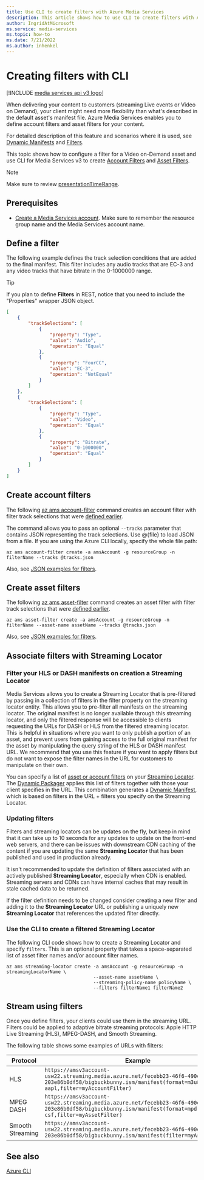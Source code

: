 ```yaml
---
title: Use CLI to create filters with Azure Media Services
description: This article shows how to use CLI to create filters with Azure Media Services v3.
author: IngridAtMicrosoft
ms.service: media-services
ms.topic: how-to
ms.date: 7/21/2022
ms.author: inhenkel
---
```

# Creating filters with CLI

[!INCLUDE [media services api v3 logo](./includes/v3-hr.md)]

When delivering your content to customers (streaming Live events or Video on Demand), your client might need more flexibility than what's described in the default asset's manifest file. Azure Media Services enables you to define account filters and asset filters for your content.

For detailed description of this feature and scenarios where it is used, see [Dynamic Manifests](filters-dynamic-manifest-concept.md) and [Filters](filters-concept.md).

This topic shows how to configure a filter for a Video on-Demand asset and use CLI for Media Services v3 to create [Account Filters](/cli/azure/ams/account-filter) and [Asset Filters](/cli/azure/ams/asset-filter).

> [!NOTE]
> Make sure to review [presentationTimeRange](filters-concept.md#presentationtimerange).

## Prerequisites

- [Create a Media Services account](./account-create-how-to.md). Make sure to remember the resource group name and the Media Services account name.

## Define a filter

The following example defines the track selection conditions that are added to the final manifest. This filter includes any audio tracks that are EC-3 and any video tracks that have bitrate in the 0-1000000 range.

> [!TIP]
> If you plan to define **Filters** in REST, notice that you need to include the "Properties" wrapper JSON object.

```json
[
    {
        "trackSelections": [
            {
                "property": "Type",
                "value": "Audio",
                "operation": "Equal"
            },
            {
                "property": "FourCC",
                "value": "EC-3",
                "operation": "NotEqual"
            }
        ]
    },
    {
        "trackSelections": [
            {
                "property": "Type",
                "value": "Video",
                "operation": "Equal"
            },
            {
                "property": "Bitrate",
                "value": "0-1000000",
                "operation": "Equal"
            }
        ]
    }
]
```

## Create account filters

The following [az ams account-filter](/cli/azure/ams/account-filter) command creates an account filter with filter track selections that were [defined earlier](#define-a-filter).

The command allows you to pass an optional `--tracks` parameter that contains JSON representing the track selections.  Use @{file} to load JSON from a file. If you are using the Azure CLI locally, specify the whole file path:

```azurecli
az ams account-filter create -a amsAccount -g resourceGroup -n filterName --tracks @tracks.json
```

Also, see [JSON examples for filters](/rest/api/media/accountfilters/createorupdate#create-an-account-filter).

## Create asset filters

The following [az ams asset-filter](/cli/azure/ams/asset-filter) command creates an asset filter with filter track selections that were [defined earlier](#define-a-filter).

```azurecli
az ams asset-filter create -a amsAccount -g resourceGroup -n filterName --asset-name assetName --tracks @tracks.json
```

Also, see [JSON examples for filters](/rest/api/media/assetfilters/createorupdate#create-an-asset-filter).

## Associate filters with Streaming Locator

### Filter your HLS or DASH manifests on creation a Streaming Locator

Media Services allows you to create a Streaming Locator that is pre-filtered by passing in a collection of filters in the filter property on the streaming locator entity. This allows you to pre-filter all manifests on the streaming locator.  The original manifest is no longer available through this streaming locator, and only the filtered response will be accessible to clients requesting the URLs for DASH or HLS from the filtered streaming locator.
This is helpful in situations where you want to only publish a portion of an asset, and prevent users from gaining access to the full original manifest for the asset by manipulating the query string of the HLS or DASH manifest URL. We recommend that you use this feature if you want to apply filters but do not want to expose the filter names in the URL for customers to manipulate on their own.

You can specify a list of [asset or account filters](filters-concept.md) on your [Streaming Locator](/rest/api/media/streaminglocators/create#request-body). The [Dynamic Packager](encode-dynamic-packaging-concept.md) applies this list of filters together with those your client specifies in the URL. This combination generates a [Dynamic Manifest](filters-dynamic-manifest-concept.md), which is based on filters in the URL + filters you specify on the Streaming Locator.

### Updating filters

Filters and streaming locators can be updates on the fly, but keep in mind that it can take up to 10 seconds for any updates to update on the front-end web servers, and there can be issues with downstream CDN caching of the content if you are updating the same **Streaming Locator** that has been published and used in production already.

It isn't recommended to update the definition of filters associated with an actively published **Streaming Locator**, especially when CDN is enabled. Streaming servers and CDNs can have internal caches that may result in stale cached data to be returned.

If the filter definition needs to be changed consider creating a new filter and adding it to the **Streaming Locator** URL or publishing a uniquely new **Streaming Locator** that references the updated filter directly.

### Use the CLI to create a filtered Streaming Locator
The following CLI code shows how to create a Streaming Locator and specify `filters`. This is an optional property that takes a space-separated list of asset filter names and/or account filter names.

```azurecli
az ams streaming-locator create -a amsAccount -g resourceGroup -n streamingLocatorName \
                                --asset-name assetName \
                                --streaming-policy-name policyName \
                                --filters filterName1 filterName2

```

## Stream using filters

Once you define filters, your clients could use them in the streaming URL. Filters could be applied to adaptive bitrate streaming protocols: Apple HTTP Live Streaming (HLS), MPEG-DASH, and Smooth Streaming.

The following table shows some examples of URLs with filters:

|Protocol|Example|
|---|---|
|HLS|`https://amsv3account-usw22.streaming.media.azure.net/fecebb23-46f6-490d-8b70-203e86b0df58/bigbuckbunny.ism/manifest(format=m3u8-aapl,filter=myAccountFilter)`|
|MPEG DASH|`https://amsv3account-usw22.streaming.media.azure.net/fecebb23-46f6-490d-8b70-203e86b0df58/bigbuckbunny.ism/manifest(format=mpd-time-csf,filter=myAssetFilter)`|
|Smooth Streaming|`https://amsv3account-usw22.streaming.media.azure.net/fecebb23-46f6-490d-8b70-203e86b0df58/bigbuckbunny.ism/manifest(filter=myAssetFilter)`|

## See also

[Azure CLI](/cli/azure/ams)
